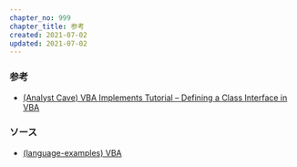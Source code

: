 ```yaml
---
chapter_no: 999
chapter_title: 参考
created: 2021-07-02
updated: 2021-07-02
---
```

### 参考
- [(Analyst Cave) VBA Implements Tutorial – Defining a Class Interface in VBA](https://analystcave.com/vba-implements-tutorial/)

### ソース
- [(language-examples) VBA](https://github.com/fumokmm/language-examples/tree/main/VBA)
